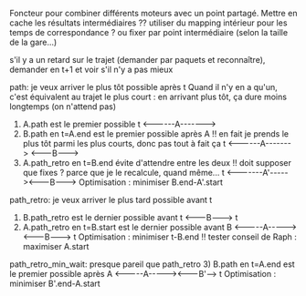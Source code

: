 Foncteur pour combiner différents moteurs avec un point partagé.
Mettre en cache les résultats intermédiaires ??
utiliser du mapping intérieur pour les temps de correspondance ?
	ou fixer par point intermédiaire (selon la taille de la gare...)

s'il y a un retard sur le trajet (demander par paquets et reconnaître),
demander en t+1 et voir s'il n'y a pas mieux


path: je veux arriver le plus tôt possible après t
Quand il n'y en a qu'un, c'est équivalent au trajet le plus court :
	en arrivant plus tôt, ça dure moins longtemps (on n'attend pas)
1) A.path est le premier possible
t   <------A------->
2) B.path en t=A.end est le premier possible après A
!! en fait je prends le plus tôt parmi les plus courts, donc pas tout à fait ça
t   <------A------->      <---B--->
3) A.path_retro en t=B.end évite d'attendre entre les deux
!! doit supposer que fixes ? parce que je le recalcule, quand même...
t         <-------A'-----><---B--->
Optimisation : minimiser B.end-A'.start

path_retro: je veux arriver le plus tard possible avant t
1) B.path_retro est le dernier possible avant t
                      <---B--->  t
2) A.path_retro en t=B.start est le dernier possible avant B
    <-----A----->     <---B--->  t
Optimisation : minimiser t-B.end
!! tester conseil de Raph : maximiser A.start

path_retro_min_wait: presque pareil que path_retro
3) B.path en t=A.end est le premier possible après A
    <-----A-----><---B'-->       t
Optimisation : minimiser B'.end-A.start
